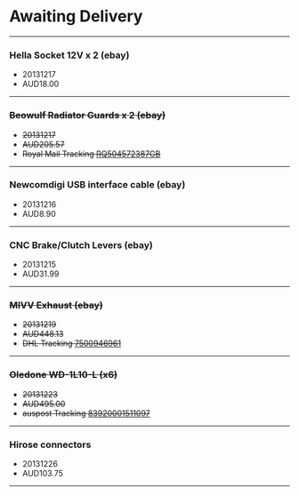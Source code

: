 # Awaiting Delivery

----

### Hella Socket 12V x 2 (ebay)

* 20131217
* AUD18.00

----

### ~~Beowulf Radiator Guards x 2 (ebay)~~

* ~~20131217~~
* ~~AUD205.57~~
* ~~Royal Mail Tracking [RQ504572387GB](http://www.royalmail.com/track-trace?trackNumber=RQ504572387GB)~~

----

### Newcomdigi USB interface cable (ebay)

* 20131216
* AUD8.90

----

### CNC Brake/Clutch Levers (ebay)

* 20131215
* AUD31.99

----

### ~~MIVV Exhaust (ebay)~~

* ~~20131219~~
* ~~AUD448.13~~
* ~~DHL Tracking [7500946961](http://www.dhl.com/cgi-bin/tracking.pl?TID=IT_ITA&LAN=ITA&docheck=on&AWB=7500946961)~~

----

### ~~Oledone WD-1L10-L (x6)~~

* ~~20131223~~
* ~~AUD495.00~~
* ~~auspost Tracking [83920001511097](http://auspost.com.au/track/track.html?id=83920001511097)~~

----

### Hirose connectors

* 20131226
* AUD103.75

----


